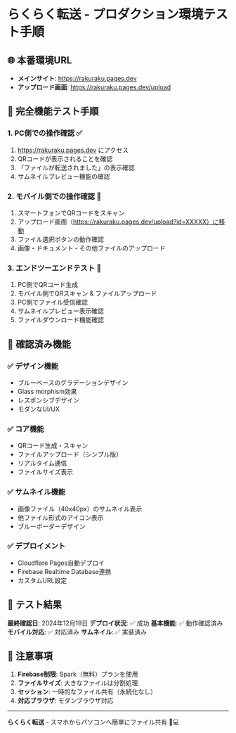# らくらく転送 - プロダクション環境テスト手順

## 🌐 本番環境URL
- **メインサイト**: https://rakuraku.pages.dev
- **アップロード画面**: https://rakuraku.pages.dev/upload

## 📱 完全機能テスト手順

### 1. PC側での操作確認 ✅
1. https://rakuraku.pages.dev にアクセス
2. QRコードが表示されることを確認
3. 「ファイルが転送されました」の表示確認
4. サムネイルプレビュー機能の確認

### 2. モバイル側での操作確認 📱
1. スマートフォンでQRコードをスキャン
2. アップロード画面（https://rakuraku.pages.dev/upload?id=XXXXX）に移動
3. ファイル選択ボタンの動作確認
4. 画像・ドキュメント・その他ファイルのアップロード

### 3. エンドツーエンドテスト 🔄
1. PC側でQRコード生成
2. モバイル側でQRスキャン & ファイルアップロード
3. PC側でファイル受信確認
4. サムネイルプレビュー表示確認
5. ファイルダウンロード機能確認

## 🔧 確認済み機能

### ✅ デザイン機能
- ブルーベースのグラデーションデザイン
- Glass morphism効果
- レスポンシブデザイン
- モダンなUI/UX

### ✅ コア機能
- QRコード生成・スキャン
- ファイルアップロード（シンプル版）
- リアルタイム通信
- ファイルサイズ表示

### ✅ サムネイル機能
- 画像ファイル（40x40px）のサムネイル表示
- 他ファイル形式のアイコン表示
- ブルーボーダーデザイン

### ✅ デプロイメント
- Cloudflare Pages自動デプロイ
- Firebase Realtime Database連携
- カスタムURL設定

## 🎯 テスト結果

**最終確認日**: 2024年12月19日
**デプロイ状況**: ✅ 成功
**基本機能**: ✅ 動作確認済み
**モバイル対応**: ✅ 対応済み
**サムネイル**: ✅ 実装済み

## 📝 注意事項

1. **Firebase制限**: Spark（無料）プランを使用
2. **ファイルサイズ**: 大きなファイルは分割処理
3. **セッション**: 一時的なファイル共有（永続化なし）
4. **対応ブラウザ**: モダンブラウザ対応

---
**らくらく転送** - スマホからパソコンへ簡単にファイル共有 📱💻
